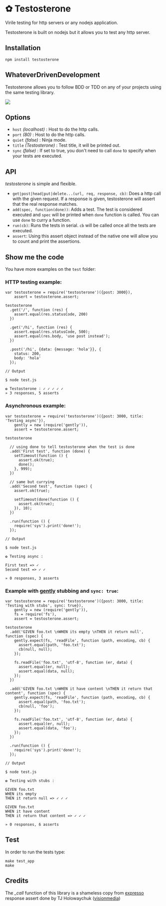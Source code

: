 # ✿ Testosterone

Virile testing for http servers or any nodejs application.

Testosterone is built on nodejs but it allows you to test any http server.

## Installation

`npm install testosterone`

## WhateverDrivenDevelopment

Testosterone allows you to follow BDD or TDD on any of your projects using
the same testing library.

<img src = "https://github.com/masylum/testosterone/raw/master/testosterone.png" border = "0" />

## Options

- `host` _(localhost)_ : Host to do the http calls.
- `port` _(80)_ : Host to do the http calls.
- `quiet` _(false)_ : Ninja mode.
- `title` _(Testosterone)_ : Test title, it will be printed out.
- `sync` _(false)_ : If set to true, you don't need to call `done` to specify when your tests are executed.

## API

_testosterone_ is simple and flexible.

- `get|post|head|put|delete...(url, req, response, cb)`: Does a http call with the given request. If a response is given, testosterone will assert that the real response matches.
- `add(spec, function(done))`: Adds a test. The test is considered executed and `spec` will be printed when `done` function is called. You can use `done` to curry a function.
- `run(cb)`: Runs the tests in serial. `cb` will be called once all the tests are executed.
- `assert`: Using this assert object instead of the native one will allow you to count and print the assertions.

## Show me the code

You have more examples on the `test` folder:

### HTTP testing example:

    var testosterone = require('testosterone')({post: 3000}),
        assert = testosterone.assert;

    testosterone
      .get('/', function (res) {
        assert.equal(res.statusCode, 200)
      })

      .get('/hi', function (res) {
        assert.equal(res.statusCode, 500);
        assert.equal(res.body, 'use post instead');
      })

      .post('/hi', {data: {message: 'hola'}}, {
        status: 200,
        body: 'hola'
      });

    // Output

    $ node test.js

    ✿ Testosterone : ✓ ✓ ✓ ✓ ✓
    » 3 responses, 5 asserts

### Asynchronous example:

    var testosterone = require('testosterone')({post: 3000, title: 'Testing async'}),
        gently = new (require('gently')),
        assert = testosterone.assert;

    testosterone

      // using done to tell testosterone when the test is done
      .add('First test', function (done) {
        setTimeout(function () {
          assert.ok(true);
          done();
        }, 999);
      })

      // same but currying
      .add('Second test', function (spec) {
        assert.ok(true);

        setTimeout(done(function () {
          assert.ok(true);
        }), 10);
      })

      .run(function () {
        require('sys').print('done!');
      });

    // Output

    $ node test.js

    ✿ Testing async :

    First test => ✓
    Second test => ✓ ✓

    » 0 responses, 3 asserts

### Example with [gently](https://github.com/felixge/node-gently.git) stubbing and `sync: true`:

    var testosterone = require('testosterone')({post: 3000, title: 'Testing with stubs', sync: true}),
        gently = new (require('gently')),
        fs = require('fs'),
        assert = testosterone.assert;

    testosterone
      .add('GIVEN foo.txt \nWHEN its empty \nTHEN it return null', function (spec) {
        gently.expect(fs, 'readFile', function (path, encoding, cb) {
          assert.equal(path, 'foo.txt');
          cb(null, null);
        });

        fs.readFile('foo.txt', 'utf-8', function (er, data) {
          assert.equal(er, null);
          assert.equal(data, null);
        });
      })

      .add('GIVEN foo.txt \nWHEN it have content \nTHEN it return that content', function (spec) {
        gently.expect(fs, 'readFile', function (path, encoding, cb) {
          assert.equal(path, 'foo.txt');
          cb(null, 'foo');
        });

        fs.readFile('foo.txt', 'utf-8', function (er, data) {
          assert.equal(er, null);
          assert.equal(data, 'foo');
        });
      })

      .run(function () {
        require('sys').print('done!');
      });

    // Output

    $ node test.js

    ✿ Testing with stubs :

    GIVEN foo.txt
    WHEN its empty
    THEN it return null => ✓ ✓ ✓

    GIVEN foo.txt
    WHEN it have content
    THEN it return that content => ✓ ✓ ✓

    » 0 responses, 6 asserts

## Test

In order to run the tests type:

    make test_app
    make

## Credits

The *_call* function of this library is a shameless copy from [expresso](https://github.com/visionmedia/expresso) response assert done by TJ Holowaychuk ([visionmedia](http://github.com/visionmedia))
